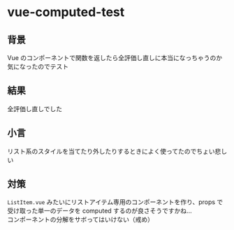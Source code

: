 # vue-computed-test

## 背景
Vue のコンポーネントで関数を返したら全評価し直しに本当になっちゃうのか気になったのでテスト

## 結果
全評価し直しでした

## 小言
リスト系のスタイルを当てたり外したりするときによく使ってたのでちょい悲しい

## 対策
`ListItem.vue` みたいにリストアイテム専用のコンポーネントを作り、props で受け取った単一のデータを computed するのが良さそうですかね…  
コンポーネントの分解をサボってはいけない（戒め）
